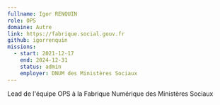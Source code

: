 ```yaml
---
fullname: Igor RENQUIN
role: OPS
domaine: Autre
link: https://fabrique.social.gouv.fr
github: igorrenquin
missions:
  - start: 2021-12-17
    end: 2024-12-31
    status: admin
    employer: DNUM des Ministères Sociaux
---
```


Lead de l'équipe OPS à la Fabrique Numérique des Ministères Sociaux
